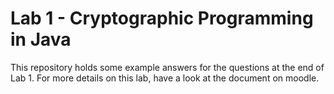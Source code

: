 # Lab 1 - Cryptographic Programming in Java

This repository holds some example answers for the questions at the end of Lab 1. For more details on this lab, have a look at the document on moodle.


